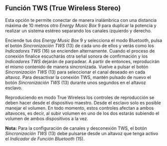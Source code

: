 ## Función TWS (True Wireless Stereo)

Esta opción te permite conectar de manera inalámbrica con una distancia máxima de 10 metros otro *Energy Music Box* 9 para duplicar la potencia y realizar un sistema estéreo separando los canales izquierdo y derecho. 

Enciende tus dos *Energy Music Box* 9 y selecciona el modo Bluetooth, pulsa el botón *Sincronización TWS* (13) de cada uno de ellos y verás como los *Indicadores TWS* (16) se encienden alternamente. Cuando el proceso de conexión finalice escucharás otra señal sonora de confirmación y los *Indicadores TWS* dejarán de parpadear. A partir de entonces, reproducirán el mismo contenido de manera sincronizada. Vuelve a pulsar el botón *Sincronización TWS* (13) para seleccionar el canal deseado en cada altavoz. Para desactivar la conexión TWS, mantén pulsado de nuevo el botón *Sincronización TWS* (13) durante unos segundos en el altavoz esclavo.

Reproduciendo en modo True Wireless los controles de reproducción se deben hacer desde el dispositivo maestro. Desde el esclavo solo es posible manejar el volumen. En todo momento, estos controles afectan a ambos altavoces, es decir, al subir volumen en uno de los dos estarás subiendo el volumen de ambos dispositivos a la vez.

**Nota:** Para la configuración de canales y desconexión TWS, el botón *Sincronización TWS* (13) debe pulsarse desde un altavoz que tenga activo el *Indicador de Función Bluetooth* (15).
